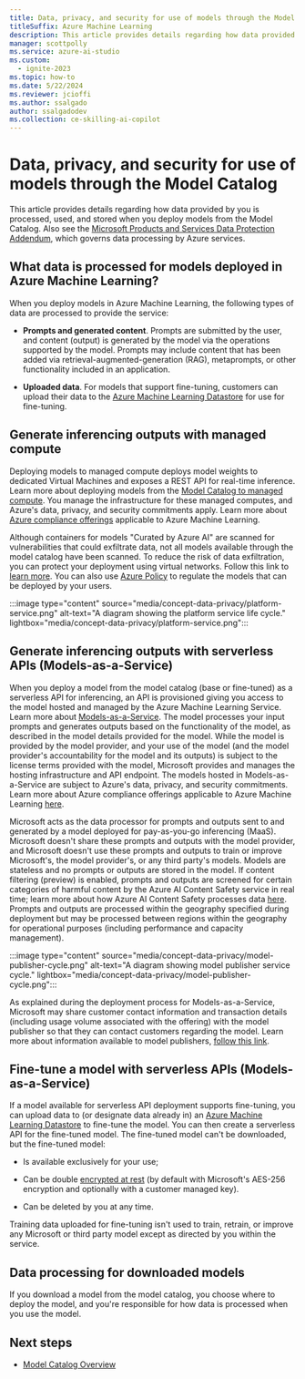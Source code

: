 ```yaml
---
title: Data, privacy, and security for use of models through the Model Catalog
titleSuffix: Azure Machine Learning
description: This article provides details regarding how data provided by you is processed, used, and stored when you deploy models from the Model Catalog.
manager: scottpolly
ms.service: azure-ai-studio
ms.custom:
  - ignite-2023
ms.topic: how-to
ms.date: 5/22/2024
ms.reviewer: jcioffi
ms.author: ssalgado
author: ssalgadodev
ms.collection: ce-skilling-ai-copilot
---
```

# Data, privacy, and security for use of models through the Model Catalog

This article provides details regarding how data provided by you is processed, used, and stored when you deploy models from the Model Catalog. Also see the [Microsoft Products and Services Data Protection Addendum](https://aka.ms/DPA), which governs data processing by Azure services.

## What data is processed for models deployed in Azure Machine Learning?

When you deploy models in Azure Machine Learning, the following types of data are processed to provide the service:

* **Prompts and generated content**. Prompts are submitted by the user, and content (output) is generated by the model via the operations supported by the model. Prompts may include content that has been added via retrieval-augmented-generation (RAG), metaprompts, or other functionality included in an application. 

* **Uploaded data**. For models that support fine-tuning, customers can upload their data to the [Azure Machine Learning Datastore](./concept-data.md) for use for fine-tuning.

## Generate inferencing outputs with managed compute

Deploying models to managed compute deploys model weights to dedicated Virtual Machines and exposes a REST API for real-time inference. Learn more about deploying models from the [Model Catalog to managed compute](concept-model-catalog.md). You manage the infrastructure for these managed computes, and Azure's data, privacy, and security commitments apply. Learn more about [Azure compliance offerings](https://servicetrust.microsoft.com/DocumentPage/7adf2d9e-d7b5-4e71-bad8-713e6a183cf3) applicable to Azure Machine Learning.

Although containers for models "Curated by Azure AI" are scanned for vulnerabilities that could exfiltrate data, not all models available through the model catalog have been scanned. To reduce the risk of data exfiltration, you can protect your deployment using virtual networks. Follow this link to [learn more](./how-to-network-isolation-model-catalog.md). You can also use [Azure Policy](./how-to-regulate-registry-deployments.md) to regulate the models that can be deployed by your users.

:::image type="content" source="media/concept-data-privacy/platform-service.png" alt-text="A diagram showing the platform service life cycle." lightbox="media/concept-data-privacy/platform-service.png":::

## Generate inferencing outputs with serverless APIs (Models-as-a-Service)

When you deploy a model from the model catalog (base or fine-tuned) as a serverless API for inferencing, an API is provisioned giving you access to the model hosted and managed by the Azure Machine Learning Service. Learn more about [Models-as-a-Service](concept-model-catalog.md). The model processes your input prompts and generates outputs based on the functionality of the model, as described in the model details provided for the model. While the model is provided by the model provider, and your use of the model (and the model provider's accountability for the model and its outputs) is subject to the license terms provided with the model, Microsoft provides and manages the hosting infrastructure and API endpoint. The models hosted in Models-as-a-Service are subject to Azure's data, privacy, and security commitments. Learn more about Azure compliance offerings applicable to Azure Machine Learning [here](https://servicetrust.microsoft.com/DocumentPage/7adf2d9e-d7b5-4e71-bad8-713e6a183cf3). 

Microsoft acts as the data processor for prompts and outputs sent to and generated by a model deployed for pay-as-you-go inferencing (MaaS). Microsoft doesn't share these prompts and outputs with the model provider, and Microsoft doesn't use these prompts and outputs to train or improve Microsoft's, the model provider's, or any third party's models. Models are stateless and no prompts or outputs are stored in the model. If content filtering (preview) is enabled, prompts and outputs are screened for certain categories of harmful content by the Azure AI Content Safety service in real time; learn more about how Azure AI Content Safety processes data [here](/legal/cognitive-services/content-safety/data-privacy). Prompts and outputs are processed within the geography specified during deployment but may be processed between regions within the geography for operational purposes (including performance and capacity management).

:::image type="content" source="media/concept-data-privacy/model-publisher-cycle.png" alt-text="A diagram showing model publisher service cycle." lightbox="media/concept-data-privacy/model-publisher-cycle.png":::

As explained during the deployment process for Models-as-a-Service, Microsoft may share customer contact information and transaction details (including usage volume associated with the offering) with the model publisher so that they can contact customers regarding the model. Learn more about information available to model publishers, [follow this link](/partner-center/analytics).

## Fine-tune a model with serverless APIs (Models-as-a-Service)

If a model available for serverless API deployment supports fine-tuning, you can upload data to (or designate data already in) an [Azure Machine Learning Datastore](./concept-data.md) to fine-tune the model. You can then create a serverless API for the fine-tuned model. The fine-tuned model can't be downloaded, but the fine-tuned model:

* Is available exclusively for your use;

* Can be double [encrypted at rest](/azure/ai-services/openai/encrypt-data-at-rest) (by default with Microsoft's AES-256 encryption and optionally with a customer managed key).

* Can be deleted by you at any time.

Training data uploaded for fine-tuning isn't used to train, retrain, or improve any Microsoft or third party model except as directed by you within the service. 

## Data processing for downloaded models

If you download a model from the model catalog, you choose where to deploy the model, and you're responsible for how data is processed when you use the model. 

## Next steps

- [Model Catalog Overview](concept-model-catalog.md)
